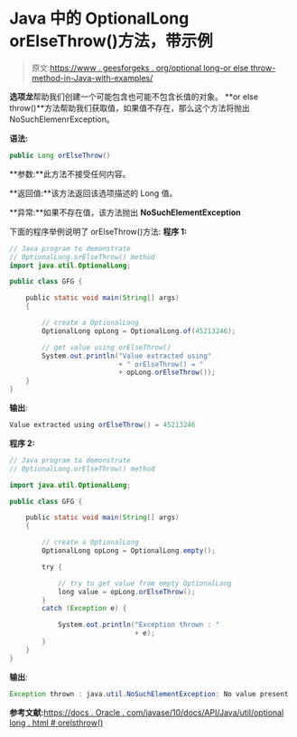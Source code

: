 # Java 中的 OptionalLong orElseThrow()方法，带示例

> 原文:[https://www . geesforgeks . org/optional long-or else throw-method-in-Java-with-examples/](https://www.geeksforgeeks.org/optionallong-orelsethrow-method-in-java-with-examples/)

**选项龙**帮助我们创建一个可能包含也可能不包含长值的对象。
**or else throw()**方法帮助我们获取值，如果值不存在，那么这个方法将抛出 NoSuchElemenrException。

**语法:**

```java
public Long orElseThrow()

```

**参数:**此方法不接受任何内容。

**返回值:**该方法返回该选项描述的 Long 值。

**异常:**如果不存在值，该方法抛出 **NoSuchElementException**

下面的程序举例说明了 orElseThrow()方法:
**程序 1:**

```java
// Java program to demonstrate
// OptionalLong.orElseThrow() method
import java.util.OptionalLong;

public class GFG {

    public static void main(String[] args)
    {

        // create a OptionalLong
        OptionalLong opLong = OptionalLong.of(45213246);

        // get value using orElseThrow()
        System.out.println("Value extracted using"
                           + " orElseThrow() = "
                           + opLong.orElseThrow());
    }
}
```

**输出**:

```java
Value extracted using orElseThrow() = 45213246

```

**程序 2:**

```java
// Java program to demonstrate
// OptionalLong.orElseThrow() method

import java.util.OptionalLong;

public class GFG {

    public static void main(String[] args)
    {

        // create a OptionalLong
        OptionalLong opLong = OptionalLong.empty();

        try {

            // try to get value from empty OptionalLong
            long value = opLong.orElseThrow();
        }
        catch (Exception e) {

            System.out.println("Exception thrown : "
                               + e);
        }
    }
}
```

**输出**:

```java
Exception thrown : java.util.NoSuchElementException: No value present

```

**参考文献:**[https://docs . Oracle . com/javase/10/docs/API/Java/util/optional long . html # orelsthrow()](https://docs.oracle.com/javase/10/docs/api/java/util/OptionalLong.html#orElseThrow())